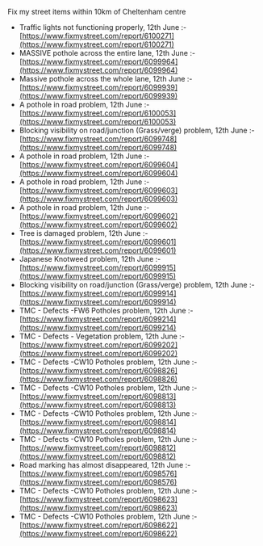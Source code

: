 Fix my street items within 10km of Cheltenham centre

<!-- fix_marker starts -->

- Traffic lights not functioning properly, 12th June :- [https://www.fixmystreet.com/report/6100271](https://www.fixmystreet.com/report/6100271)
- MASSIVE pothole across the entire lane, 12th June :- [https://www.fixmystreet.com/report/6099964](https://www.fixmystreet.com/report/6099964)
- Massive pothole across the whole lane, 12th June :- [https://www.fixmystreet.com/report/6099939](https://www.fixmystreet.com/report/6099939)
- A pothole in road problem, 12th June :- [https://www.fixmystreet.com/report/6100053](https://www.fixmystreet.com/report/6100053)
- Blocking visibility on road/junction (Grass/verge) problem, 12th June :- [https://www.fixmystreet.com/report/6099748](https://www.fixmystreet.com/report/6099748)
- A pothole in road problem, 12th June :- [https://www.fixmystreet.com/report/6099604](https://www.fixmystreet.com/report/6099604)
- A pothole in road problem, 12th June :- [https://www.fixmystreet.com/report/6099603](https://www.fixmystreet.com/report/6099603)
- A pothole in road problem, 12th June :- [https://www.fixmystreet.com/report/6099602](https://www.fixmystreet.com/report/6099602)
- Tree is damaged problem, 12th June :- [https://www.fixmystreet.com/report/6099601](https://www.fixmystreet.com/report/6099601)
- Japanese Knotweed problem, 12th June :- [https://www.fixmystreet.com/report/6099915](https://www.fixmystreet.com/report/6099915)
- Blocking visibility on road/junction (Grass/verge) problem, 12th June :- [https://www.fixmystreet.com/report/6099914](https://www.fixmystreet.com/report/6099914)
- TMC - Defects -FW6 Potholes problem, 12th June :- [https://www.fixmystreet.com/report/6099214](https://www.fixmystreet.com/report/6099214)
- TMC - Defects - Vegetation problem, 12th June :- [https://www.fixmystreet.com/report/6099202](https://www.fixmystreet.com/report/6099202)
- TMC - Defects -CW10 Potholes problem, 12th June :- [https://www.fixmystreet.com/report/6098826](https://www.fixmystreet.com/report/6098826)
- TMC - Defects -CW10 Potholes problem, 12th June :- [https://www.fixmystreet.com/report/6098813](https://www.fixmystreet.com/report/6098813)
- TMC - Defects -CW10 Potholes problem, 12th June :- [https://www.fixmystreet.com/report/6098814](https://www.fixmystreet.com/report/6098814)
- TMC - Defects -CW10 Potholes problem, 12th June :- [https://www.fixmystreet.com/report/6098812](https://www.fixmystreet.com/report/6098812)
- Road marking has almost disappeared, 12th June :- [https://www.fixmystreet.com/report/6098576](https://www.fixmystreet.com/report/6098576)
- TMC - Defects -CW10 Potholes problem, 12th June :- [https://www.fixmystreet.com/report/6098623](https://www.fixmystreet.com/report/6098623)
- TMC - Defects -CW10 Potholes problem, 12th June :- [https://www.fixmystreet.com/report/6098622](https://www.fixmystreet.com/report/6098622)

<!-- fix_marker ends -->